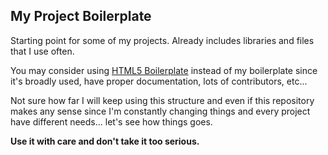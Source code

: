 ## My Project Boilerplate ##

Starting point for some of my projects. Already includes libraries and files
that I use often.

You may consider using [HTML5 Boilerplate](http://html5boilerplate.com/)
instead of my boilerplate since it's broadly used, have proper documentation, 
lots of contributors, etc...

Not sure how far I will keep using this structure and even if this repository
makes any sense since I'm constantly changing things and every project have
different needs... let's see how things goes.

**Use it with care and don't take it too serious.**
